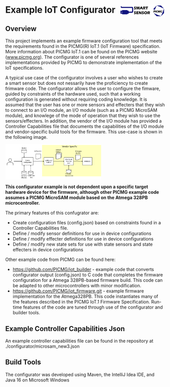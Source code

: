 
# Example IoT Configurator <img align="right" src="./readme_images/picmg_logo.png" width=8% height=8%><img align="right" src="./readme_images/SmartSensorLogo.png" width=20% height=20%>

## Overview

This project implements an example firmware configuration tool that meets the requirements found in the PICMG(R) IoT.1 (IoT Firmware) specification. More information about PICMG IoT.1 can be found on the PICMG website (www.picmg.org).  The configurator is one of several references implementations provided by PICMG to demonstrate implementation of the IoT specifications.

A typical use case of the configurator involves a user who wishes to create a smart sensor but does not nessarily have the proficiency to create frimware code. The configurator allows the user to configure the fimware, guided by constraints of the hardware used, such that a working configuration is generated without requiring coding knowledge. It is assumed that the user has one or more sensors and effecters that they wish to connect to an I/O module, an I/O module (such as a PICMG MicroSAM module), and knowlege of the mode of operation that they wish to use the sensors/effecters.  In addition, the vendor of the I/O module has provided a Controller Capabilities file that documents the capabilities of the I/O module and vendor-specific build tools for the firmware.  This use-case is shown in the following image.

<img align="center" src="./readme_images/UseCase.png" width=60% height=60%>

**This configurator example is not dependent upon a specific target hardware device for the firmware, although other PICMG example code assumes a PICMG MicroSAM module based on the Atmega 328PB microcontroller.**

The primary features of this confugrator are:
- Create configuration files (config.json) based on constraints found in a Controller Capabilities file.
- Define / modify sensor definitions for use in device configurations
- Define / modify effecter definitions for use in device configurations
- Define / modify new state sets for use with state sensors and state effecters in device configurations

Other example code from PICMG can be found here:
- https://github.com/PICMG/iot_builder - example code that converts configurator output (config.json) to C code that completes the firmware configuration for a Atmega 328PB-based firmware build.  This code can be adapted to other microcontrollers with minor modification.
- https://github.com/PICMG/iot_firmware.git - example firmware implementation for the Atmega328PB.  This code instantiates many of the features described in the PICMG IoT.1 Firmware Specification.  Run-time features of the code are tuned through use of the configurator and builder tools.

## Example Controller Capabilities Json

An example controller capabilities file can be found in the repository at ./configurator/microsam_new3.json

## Build Tools

The configurator was developed using Maven, the IntelliJ Idea IDE, and Java 16 on Microsoft Windows
